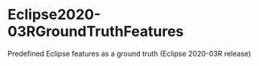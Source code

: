 # Eclipse2020-03RGroundTruthFeatures
Predefined Eclipse features as a ground truth (Eclipse 2020-03R release)
